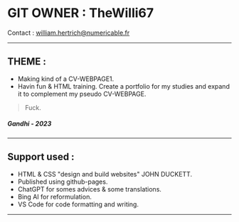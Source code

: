 # GIT OWNER : TheWilli67
Contact : william.hertrich@numericable.fr

---
## THEME :
- Making kind of a CV-WEBPAGE1.
- Havin fun & HTML training.
Create a portfolio for my studies and expand it to complement my pseudo CV-WEBPAGE.
> Fuck.
##### Gandhi - 2023

---
## Support used : 
- HTML & CSS "design and build websites" JOHN DUCKETT.
- Published using github-pages.
- ChatGPT for somes advices & some translations.
- Bing AI for reformulation.
- VS Code for code formatting and writing. 

---